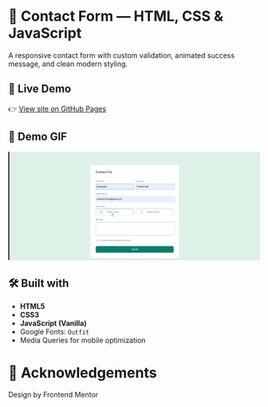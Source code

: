 # 📨 Contact Form — HTML, CSS & JavaScript
A responsive contact form with custom validation, animated success message, and clean modern styling.

## 🔗 Live Demo

👉 [View site on GitHub Pages](https://anastasiiiii.github.io/frontend-mentor-challenges/contact-form/)

## 🎥 Demo GIF

![](./assets/show-gif.gif)

## 🛠️ Built with

- **HTML5**
- **CSS3**
- **JavaScript (Vanilla)**
- Google Fonts: `Outfit`
- Media Queries for mobile optimization

# 🙌 Acknowledgements
Design by Frontend Mentor
